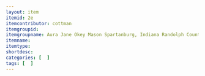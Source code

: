 ```yaml
---
layout: item
itemid: 2e
itemcontributor: cottman
itemgroupid: 
itemgroupname: Aura Jane Okey Mason Spartanburg, Indiana Randolph County Grandmother Dottie Bursen Cottman's Mother's (Frances Okey's brother's (Jesse Okey's) daughter circa 1880's
itemname: 
itemtype: 
shortdesc: 
categories: [  ]
tags: [  ]
---
```







